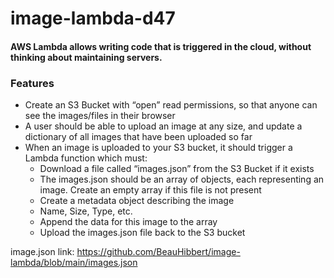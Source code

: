 # image-lambda-d47

#### AWS Lambda allows writing code that is triggered in the cloud, without thinking about maintaining servers. 


### Features

- Create an S3 Bucket with “open” read permissions, so that anyone can see the images/files in their browser
- A user should be able to upload an image at any size, and update a dictionary of all images that have been uploaded so far
- When an image is uploaded to your S3 bucket, it should trigger a Lambda function which must:
  - Download a file called “images.json” from the S3 Bucket if it exists
  - The images.json should be an array of objects, each representing an image. Create an empty array if this file is not present
  - Create a metadata object describing the image
  - Name, Size, Type, etc.
  - Append the data for this image to the array
  - Upload the images.json file back to the S3 bucket

image.json link:
https://github.com/BeauHibbert/image-lambda/blob/main/images.json
